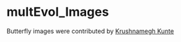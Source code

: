 # multEvol_Images
Butterfly images were contributed by [Krushnamegh Kunte](http://biodiversitylab.ncbs.res.in/home)
